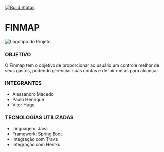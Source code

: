 [![Build Status](https://travis-ci.org/PauloHartwig/finmap-api.svg?branch=master)](https://travis-ci.org/PauloHartwig/finmap-api)
# FINMAP

![Logotipo do Projeto](https://github.com/PauloHartwig/Projeto/blob/doc/Logo.png)

### OBJETIVO
O Finmap tem o objetivo de proporcionar ao usuário um controle melhor de seus gastos, podendo gerenciar suas contas e definir metas para alcançar.

### INTEGRANTES
* Alessandro Macedo
* Paulo Henrique
* Vitor Hugo

### TECNOLOGIAS UTILIZADAS
* Linguagem: Java
* Framework: Spring Boot
* Integração com Travis
* Integração com Heroku
